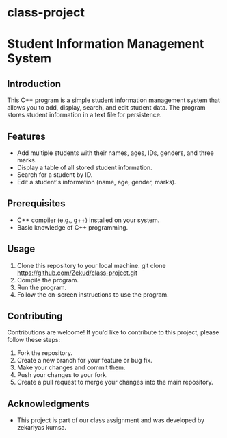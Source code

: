 # class-project
# Student Information Management System

## Introduction
This C++ program is a simple student information management system that allows you to add, display, search, and edit student data. The program stores student information in a text file for persistence.

## Features
- Add multiple students with their names, ages, IDs, genders, and three marks.
- Display a table of all stored student information.
- Search for a student by ID.
- Edit a student's information (name, age, gender, marks).

## Prerequisites
- C++ compiler (e.g., g++) installed on your system.
- Basic knowledge of C++ programming.

## Usage
1. Clone this repository to your local machine.
git clone https://github.com/Zekud/class-project.git
2. Compile the program.
3. Run the program.
4. Follow the on-screen instructions to use the program.

## Contributing
Contributions are welcome! If you'd like to contribute to this project, please follow these steps:
1. Fork the repository.
2. Create a new branch for your feature or bug fix.
3. Make your changes and commit them.
4. Push your changes to your fork.
5. Create a pull request to merge your changes into the main repository.

## Acknowledgments
- This project is part of our class assignment and was developed by zekariyas kumsa.

